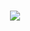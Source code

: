 <h1 align='center'>
  <img src='https://readme-typing-svg.herokuapp.com?font=JetBrains+Mono&size=36&pause=1000&color=FFFFFF&center=true&vCenter=true&random=false&width=600&lines=Hello%2C+there!+%F0%9F%91%8B%F0%9F%8F%BD;I+am+Daniel.+%F0%9F%91%A8%F0%9F%8F%BD%E2%80%8D%F0%9F%92%BB' />
</h1>
